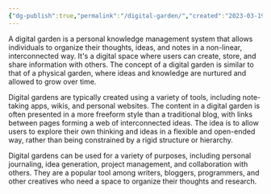 ```yaml
---
{"dg-publish":true,"permalink":"/digital-garden/","created":"2023-03-19T16:23:51.954-04:00","updated":"2023-04-06T15:45:44.501-04:00"}
---
```


A digital garden is a personal knowledge management system that allows individuals to organize their thoughts, ideas, and notes in a non-linear, interconnected way. It's a digital space where users can create, store, and share information with others. The concept of a digital garden is similar to that of a physical garden, where ideas and knowledge are nurtured and allowed to grow over time.

Digital gardens are typically created using a variety of tools, including note-taking apps, wikis, and personal websites. The content in a digital garden is often presented in a more freeform style than a traditional blog, with links between pages forming a web of interconnected ideas. The idea is to allow users to explore their own thinking and ideas in a flexible and open-ended way, rather than being constrained by a rigid structure or hierarchy.

Digital gardens can be used for a variety of purposes, including personal journaling, idea generation, project management, and collaboration with others. They are a popular tool among writers, bloggers, programmers, and other creatives who need a space to organize their thoughts and research.
